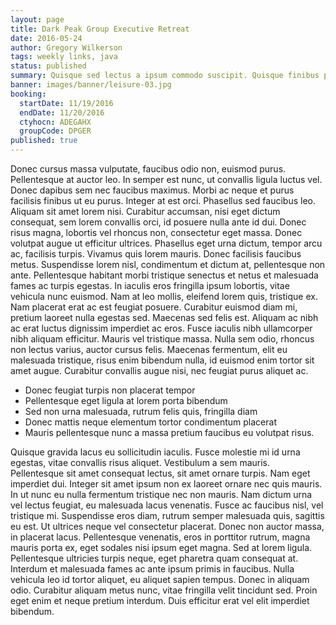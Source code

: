 ```yaml
---
layout: page
title: Dark Peak Group Executive Retreat
date: 2016-05-24
author: Gregory Wilkerson
tags: weekly links, java
status: published
summary: Quisque sed lectus a ipsum commodo suscipit. Quisque finibus purus.
banner: images/banner/leisure-03.jpg
booking:
  startDate: 11/19/2016
  endDate: 11/20/2016
  ctyhocn: ADEGAHX
  groupCode: DPGER
published: true
---
```

Donec cursus massa vulputate, faucibus odio non, euismod purus. Pellentesque at auctor leo. In semper est nunc, ut convallis ligula luctus vel. Donec dapibus sem nec faucibus maximus. Morbi ac neque et purus facilisis finibus ut eu purus. Integer at est orci. Phasellus sed faucibus leo. Aliquam sit amet lorem nisi. Curabitur accumsan, nisi eget dictum consequat, sem lorem convallis orci, id posuere nulla ante id dui. Donec risus magna, lobortis vel rhoncus non, consectetur eget massa. Donec volutpat augue ut efficitur ultrices. Phasellus eget urna dictum, tempor arcu ac, facilisis turpis. Vivamus quis lorem mauris. Donec facilisis faucibus metus. Suspendisse lorem nisl, condimentum et dictum at, pellentesque non ante. Pellentesque habitant morbi tristique senectus et netus et malesuada fames ac turpis egestas.
In iaculis eros fringilla ipsum lobortis, vitae vehicula nunc euismod. Nam at leo mollis, eleifend lorem quis, tristique ex. Nam placerat erat ac est feugiat posuere. Curabitur euismod diam mi, pretium laoreet nulla egestas sed. Maecenas sed felis est. Aliquam ac nibh ac erat luctus dignissim imperdiet ac eros. Fusce iaculis nibh ullamcorper nibh aliquam efficitur. Mauris vel tristique massa. Nulla sem odio, rhoncus non lectus varius, auctor cursus felis. Maecenas fermentum, elit eu malesuada tristique, risus enim bibendum nulla, id euismod enim tortor sit amet augue. Curabitur convallis augue nisi, nec feugiat purus aliquet ac.

* Donec feugiat turpis non placerat tempor
* Pellentesque eget ligula at lorem porta bibendum
* Sed non urna malesuada, rutrum felis quis, fringilla diam
* Donec mattis neque elementum tortor condimentum placerat
* Mauris pellentesque nunc a massa pretium faucibus eu volutpat risus.

Quisque gravida lacus eu sollicitudin iaculis. Fusce molestie mi id urna egestas, vitae convallis risus aliquet. Vestibulum a sem mauris. Pellentesque sit amet consequat lectus, sit amet ornare turpis. Nam eget imperdiet dui. Integer sit amet ipsum non ex laoreet ornare nec quis mauris. In ut nunc eu nulla fermentum tristique nec non mauris. Nam dictum urna vel lectus feugiat, eu malesuada lacus venenatis. Fusce ac faucibus nisl, vel tristique mi. Suspendisse eros diam, rutrum semper malesuada quis, sagittis eu est. Ut ultrices neque vel consectetur placerat. Donec non auctor massa, in placerat lacus. Pellentesque venenatis, eros in porttitor rutrum, magna mauris porta ex, eget sodales nisi ipsum eget magna.
Sed at lorem ligula. Pellentesque ultricies turpis neque, eget pharetra quam consequat at. Interdum et malesuada fames ac ante ipsum primis in faucibus. Nulla vehicula leo id tortor aliquet, eu aliquet sapien tempus. Donec in aliquam odio. Curabitur aliquam metus nunc, vitae fringilla velit tincidunt sed. Proin eget enim et neque pretium interdum. Duis efficitur erat vel elit imperdiet bibendum.
